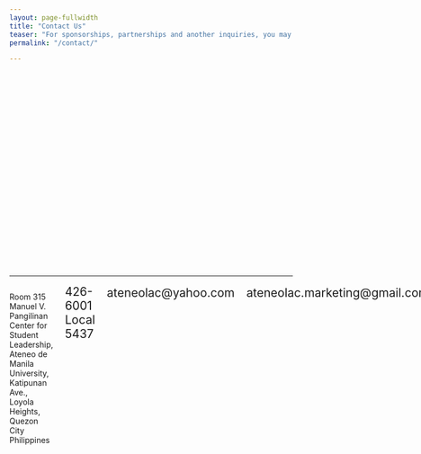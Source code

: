 ```yaml
---
layout: page-fullwidth
title: "Contact Us"
teaser: "For sponsorships, partnerships and another inquiries, you may contact us through any of the means below" 
permalink: "/contact/"

---
```

<script type="text/javascript" src="http://maps.google.com/maps/api/js?sensor=false"></script><div style="overflow:hidden;height:350px;width:100%;"><div id="gmap_canvas" style="height:350px;width:100%;"></div><style>#gmap_canvas img{max-width:none!important;background:none!important}</style><a class="google-map-code" href="http://www.map-embed.com" id="get-map-data">embed google map</a></div><script type="text/javascript"> function init_map(){var myOptions = {zoom:17,center:new google.maps.LatLng(14.6406248,121.07650480000007),mapTypeId: google.maps.MapTypeId.ROADMAP};map = new google.maps.Map(document.getElementById("gmap_canvas"), myOptions);marker = new google.maps.Marker({map: map,position: new google.maps.LatLng(14.6406248, 121.07650480000007)});infowindow = new google.maps.InfoWindow({content:"<b>Ateneo Lingua Ars Cultura</b><br/>Room 315 Manuel V. Pangilinan Center for Student Leadership, Ateneo de Manila University, Katipunan Ave., Loyola Heights<br/> Quezon CIty" });google.maps.event.addListener(marker, "click", function(){infowindow.open(map,marker);});infowindow.open(map,marker);}google.maps.event.addDomListener(window, 'load', init_map);</script>

---

<div class="row">
    <div class="medium-12 columns">
        <div class="row">
            <div class="small-1 columns">
                <i class="fi-marker" style="color:#DF1331;font-size:3.5em;"></i>
            </div>
            <div class="small-11 columns">
                <p>
                    Room 315 Manuel V. Pangilinan Center for Student Leadership, <br />
                    Ateneo de Manila University, <br />
                    Katipunan Ave., Loyola Heights, Quezon City <br />
                    Philippines
                </p>
            </div>
        </div>
        <div class="row">
            <div class="small-1 columns">
                <i class="fi-telephone" style="color:#4CD1A7;font-size:2.5em;"></i>
            </div>
            <div class="small-11 columns">
               <p style="font-size: 1.5em; margin-top:1%;">426-6001 Local 5437</p>
            </div>
        </div>
        <div class="row">
            <div class="small-1 columns">
                <i class="fi-mail" style="color:#D4AD42;font-size:2.5em;"></i>
            </div>
            <div class="small-11 columns">
               <p style="font-size: 1.5em; margin-top:1%;">ateneolac@yahoo.com</p>
            </div>
        </div>
        <div class="row">
            <div class="small-1 columns">
                <i class="fi-mail" style="color:#D4AD42;font-size:2.5em;"></i>
            </div>
            <div class="small-11 columns">
               <p style="font-size: 1.5em; margin-top:1%;">ateneolac.marketing@gmail.com</p>
            </div>
        </div>
    </div>
    
</div>